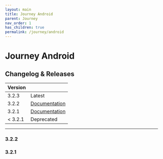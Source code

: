 ```yaml
---
layout: main
title: Journey Android
parent: Journey
nav_order: 1
has_children: true
permalink: /journey/android
---
```


# Journey Android

## Changelog & Releases

| Version |  |
| --- | --- |
| 3.2.3 |  <label class="label label-green">Latest</label>  |
| 3.2.2 |  <label class="label label-yellow">[Documentation](/navitia_sdk_docs/journey/android/3.2.2/getting-started)</label> |
| 3.2.1 |  <label class="label label-yellow">[Documentation](/navitia_sdk_docs/journey/android/3.2.1/getting-started)</label> |
| < 3.2.1 | <label class="label label-red">Deprecated</label> |

---

### 3.2.2

### 3.2.1

